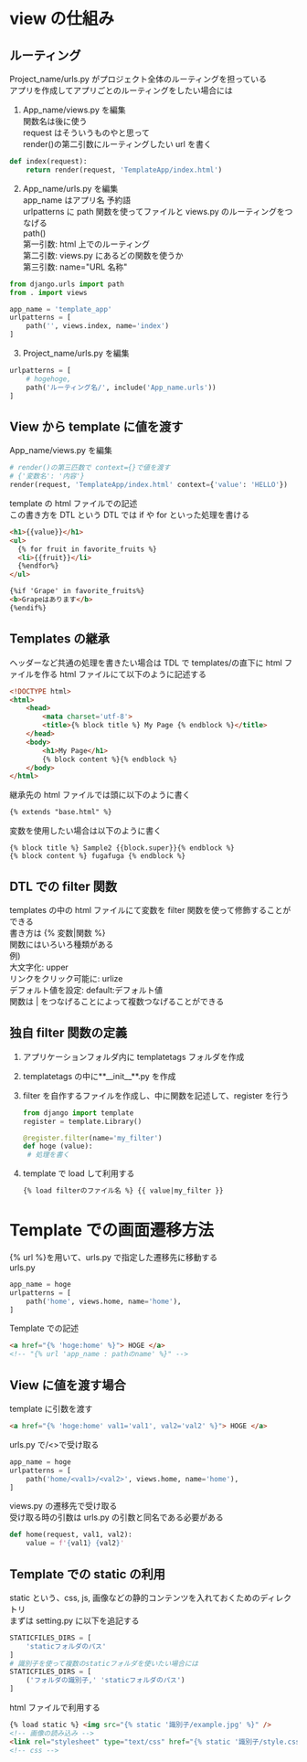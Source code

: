 # view の仕組み

## ルーティング

Project_name/urls.py がプロジェクト全体のルーティングを担っている  
アプリを作成してアプリごとのルーティングをしたい場合には

1. App_name/views.py を編集  
   関数名は後に使う  
   request はそういうものやと思って  
   render()の第二引数にルーティングしたい url を書く

```py
def index(request):
    return render(request, 'TemplateApp/index.html')
```

2. App_name/urls.py を編集  
   app_name はアプリ名 予約語  
   urlpatterns に path 関数を使ってファイルと views.py のルーティングをつなげる  
   path()  
    第一引数: html 上でのルーティング  
    第二引数: views.py にあるどの関数を使うか  
    第三引数: name="URL 名称"

```py
from django.urls import path
from . import views

app_name = 'template_app'
urlpatterns = [
    path('', views.index, name='index')
]
```

3. Project_name/urls.py を編集

```py
urlpatterns = [
    # hogehoge,
    path('ルーティング名/', include('App_name.urls'))
]
```

## View から template に値を渡す

App_name/views.py を編集

```py
# render()の第三匹数で context={}で値を渡す
# {'変数名': '内容'}
render(request, 'TemplateApp/index.html' context={'value': 'HELLO'})
```

template の html ファイルでの記述  
この書き方を DTL という
DTL では if や for といった処理を書ける

```html
<h1>{{value}}</h1>
<ul>
  {% for fruit in favorite_fruits %}
  <li>{{fruit}}</li>
  {%endfor%}
</ul>

{%if 'Grape' in favorite_fruits%}
<b>Grapeはあります</b>
{%endif%}
```

## Templates の継承

ヘッダーなど共通の処理を書きたい場合は TDL で templates/の直下に html ファイルを作る
html ファイルにて以下のように記述する

```html
<!DOCTYPE html>
<html>
    <head>
        <mata charset='utf-8'>
        <title>{% block title %} My Page {% endblock %}</title>
    </head>
    <body>
        <h1>My Page</h1>
        {% block content %}{% endblock %}
    </body>
</html>
```

継承先の html ファイルでは頭に以下のように書く

```html
{% extends "base.html" %}
```

変数を使用したい場合は以下のように書く

```
{% block title %} Sample2 {{block.super}}{% endblock %}
{% block content %} fugafuga {% endblock %}
```

## DTL での filter 関数

templates の中の html ファイルにて変数を filter 関数を使って修飾することができる  
書き方は {% 変数|関数 %}  
関数にはいろいろ種類がある  
例)  
 大文字化: upper  
 リンクをクリック可能に: urlize  
 デフォルト値を設定: default:デフォルト値  
関数は | をつなげることによって複数つなげることができる

## 独自 filter 関数の定義

1. アプリケーションフォルダ内に templatetags フォルダを作成
2. templatetags の中に**\_\_init\_\_**.py を作成
3. filter を自作するファイルを作成し、中に関数を記述して、register を行う

   ```py
   from django import template
   register = template.Library()

   @register.filter(name='my_filter')
   def hoge (value):
    # 処理を書く
   ```

4. template で load して利用する
   ```html
   {% load filterのファイル名 %} {{ value|my_filter }}
   ```

# Template での画面遷移方法

{% url %}を用いて、urls.py で指定した遷移先に移動する  
urls.py

```py
app_name = hoge
urlpatterns = [
    path('home', views.home, name='home'),
]
```

Template での記述

```html
<a href="{% 'hoge:home' %}"> HOGE </a>
<!-- "{% url 'app_name : pathのname' %}" -->
```

## View に値を渡す場合

template に引数を渡す

```html
<a href="{% 'hoge:home' val1='val1', val2='val2' %}"> HOGE </a>
```

urls.py で/<>で受け取る

```py
app_name = hoge
urlpatterns = [
    path('home/<val1>/<val2>', views.home, name='home'),
]
```

views.py の遷移先で受け取る  
受け取る時の引数は urls.py の引数と同名である必要がある

```py
def home(request, val1, val2):
    value = f'{val1} {val2}'
```

## Template での static の利用

static という、css, js, 画像などの静的コンテンツを入れておくためのディレクトリ  
まずは setting.py に以下を追記する

```py
STATICFILES_DIRS = [
    'staticフォルダのパス'
]
# 識別子を使って複数のstaticフォルダを使いたい場合には
STATICFILES_DIRS = [
    ('フォルダの識別子,' 'staticフォルダのパス')
]
```

html ファイルで利用する

```html
{% load static %} <img src="{% static '識別子/example.jpg' %}" />
<!-- 画像の読み込み -->
<link rel="stylesheet" type="text/css" href="{% static '識別子/style.css' %}" />
<!-- css -->
```
